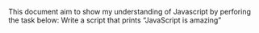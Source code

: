 This document aim to show my understanding of Javascript by perforing the task below:
    Write a script that prints “JavaScript is amazing”